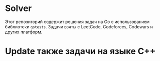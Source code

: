 # Solver

Этот репозиторий содержит решения задач на Go с использованием библиотеки `gotests`. Задачи взяты с LeetCode, Codeforces, Codewars и других платформ.

# Update также задачи на языке C++
